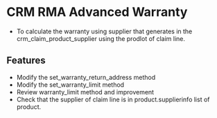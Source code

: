 CRM RMA Advanced Warranty
=========================

- To calculate the warranty using supplier that generates
in the crm_claim_product_supplier using the prodlot of
claim line.

Features
--------

- Modify the set_warranty_return_address method
- Modify the set_warranty_limit method
- Review warranty_limit method and improvement
- Check that the supplier of claim line is in 
  product.supplierinfo list of product.
